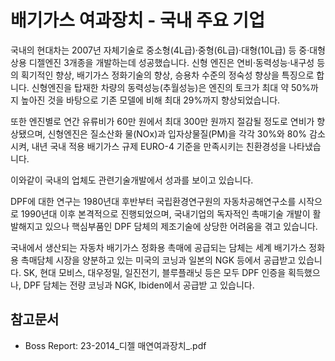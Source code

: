 # 배기가스 여과장치 - 국내 주요 기업

국내의 현대차는 2007년 자체기술로 중소형(4L급)·중형(6L급)·대형(10L급) 등 중·대형 상용 디젤엔진 3개종을 개발하는데 성공했습니다. 신형 엔진은 연비·동력성능·내구성 등의 획기적인 향상, 배기가스 정화기술의 향상, 승용차 수준의 정숙성 향상을 특징으로 합니다. 신형엔진을 탑재한 차량의 동력성능(추월성능)은 엔진의 토크가 최대 약 50%까지 높아진 것을 바탕으로 기존 모델에 비해 최대 29%까지 향상되었습니다.


또한 엔진별로 연간 유류비가 60만 원에서 최대 300만 원까지 절감될 정도로 연비가 향상됐으며, 신형엔진은 질소산화
물(NOx)과 입자상물질(PM)을 각각 30%와 80% 감소시켜, 내년 국내 적용 배기가스 규제 EURO-4 기준을 만족시키는 친환경성을 나타냈습니다.


이와같이 국내의 업체도 관련기술개발에서 성과를 보이고 있습니다.


DPF에 대한 연구는 1980년대 후반부터 국립환경연구원의 자동차공해연구소를 시작으로 1990년대 이후 본격적으로 진행되었으며, 국내기업의 독자적인 촉매기술 개발이 활발해지고 있으나 핵심부품인 DPF 담체의 제조기술에 상당한 어려움을 겪고 있습니다.


국내에서 생산되는 자동차 배기가스 정화용 촉매에 공급되는 담체는 세계 배기가스 정화용 촉매담체 시장을 양분하고 있는 미국의 코닝과 일본의 NGK 등에서 공급받고 있습니다. SK, 현대 모비스, 대우정밀, 일진전기, 블루플래닛 등은 모두 DPF 인증을 획득했으나, DPF 담체는 전량 코닝과 NGK, Ibiden에서 공급받 고 있습니다.


## 참고문서
- Boss Report: 23-2014_디젤 매연여과장치_.pdf
